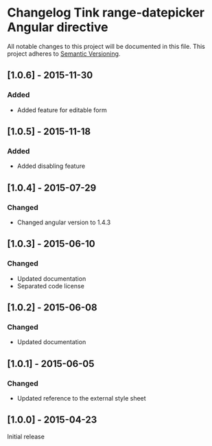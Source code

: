 # Changelog Tink range-datepicker Angular directive

All notable changes to this project will be documented in this file.
This project adheres to [Semantic Versioning](http://semver.org/).

<!--
## [Unreleased] - [unreleased]

### Added
### Changed
### Deprecated
### Removed
### Fixed
### Security
-->

## [1.0.6] - 2015-11-30

### Added
- Added feature for editable form

## [1.0.5] - 2015-11-18

### Added
- Added disabling feature

## [1.0.4] - 2015-07-29

### Changed
- Changed angular version to 1.4.3

## [1.0.3] - 2015-06-10

### Changed
- Updated documentation
- Separated code license



## [1.0.2] - 2015-06-08

### Changed
- Updated documentation



## [1.0.1] - 2015-06-05

### Changed
- Updated reference to the external style sheet



## [1.0.0] - 2015-04-23

Initial release
